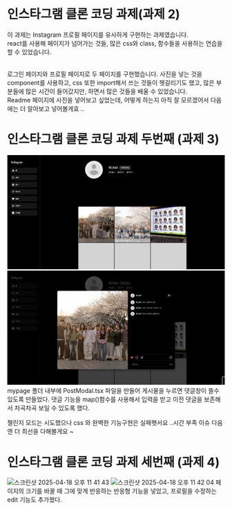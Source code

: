 # 인스타그램 클론 코딩 과제(과제 2)

이 과제는 Instagram 프로필 페이지를 유사하게 구현하는 과제였습니다. </br>
react를 사용해 페이지가 넘어가는 것들, 많은 css와 class, 함수들을 사용하는 연습을 할 수 있었습니다.

</br>
로그인 페이지와 프로필 페이지로 두 페이지를 구현했습니다.
사진을 넣는 것을 component를 사용하고, css 또한 import해서 쓰는 것들이 헷갈리기도 했고, 많은 부분들에 많은 시간이 들어갔지만, 하면서 많은 것들을 배울 수 있었습니다.
</br>
Readme 페이지에 사진을 넣어보고 싶었는데, 어떻게 하는지 아직 잘 모르겠어서 다음에는 더 알아보고 넣어볼게효 ..

# 인스타그램 클론 코딩 과제 두번째 (과제 3)
![feed page](./public/img/profile%20page.png)</n>
![comment page](./public/img/comment%20page.png)</n>
mypage 폴더 내부에 PostModal.tsx 파일을 만들어 게시물을 누르면 댓글창이 뜰수 있도록 만들었다.
댓글 기능을 map()함수를 사용해서 입력을 받고 이전 댓글을 보존해서 차곡차곡 보일 수 있도록 했다.
</n>

챌린지 모드는 시도했으나 css 와 완벽한 기능구현은 실패햇서요 ..시간 부족 이슈 다음엔 더 최선을 다해볼게요 ~

# 인스타그램 클론 코딩 과제 세번째 (과제 4)
<img width="751" alt="스크린샷 2025-04-18 오후 11 41 43" src="https://github.com/user-attachments/assets/88b56e96-8781-48eb-ab09-371162fbbe1f" />
<img width="469" alt="스크린샷 2025-04-18 오후 11 42 04" src="https://github.com/user-attachments/assets/33e3b036-ee35-4d69-ac26-b5fc6eea4fbe" />
페이지의 크기를 바꿀 때 그에 맞게 반응하는 반응형 기능을 넣었고, 프로필을 수정하는 edit 기능도 추가했다.</n>

